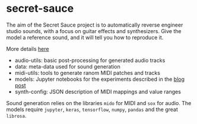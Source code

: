 # secret-sauce

The aim of the Secret Sauce project is to automatically reverse engineer studio sounds, with a focus on guitar effects and synthesizers. Give the model a reference sound, and it will tell you how to reproduce it.

More details [here](http://127.0.0.1:4000/2018/01/01/Secret-Sauce-data.html)

- audio-utils: basic post-processing for generated audio tracks
- data: meta-data used for sound generation
- midi-utils: tools to generate ranom MIDI patches and tracks
- models: Jupyter notebooks for the experiments described in the [blog post](http://127.0.0.1:4000/2018/01/13/Secret-Sauce-First-Results.html)
- synth-config: JSON description of MIDI mappings and value ranges

Sound generation relies on the libraries `mido` for MIDI and `sox` for audio.
The models require `jupyter`, `keras`, `tensorflow`, `numpy`, `pandas` and the great `librosa`.
